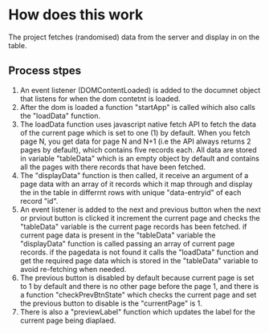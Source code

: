 # How does this work

The project fetches (randomised) data from the server and display in on the table.

## Process stpes

1.  An event listener (DOMContentLoaded) is added to the documnet object that listens for when the dom contetnt is loaded.
2.  After the dom is loaded a function "startApp" is called wihich also calls the "loadData" function.
3.  The loadData function uses javascript native fetch API to fetch the data of the current page which is set to one (1) by default. When you fetch page N, you get data for page N and N+1 (i.e the API always returns 2 pages by default), which contains five records each. All data are stored in variable "tableData" which is an empty object by default and contains all the pages with there records that have been fetched.
4.  The "displayData" function is then called, it receive an argument of a page data with an array of it records which it map through and display the in the table in differrnt rows with unique "data-entryid" of each record "id".
5.  An event listener is added to the next and previous button when the next or prviout button is clicked it increment the current page and checks the "tableData" variable is the current page records has been fetched. if current page data is present in the "tableData" variable the "displayData" function is called passing an array of current page records. if the pagedata is not found it calls the "loadData" function and get the required page data which is stored in the "tableData" variable to avoid re-fetching when needed.
6.  The previous button is disabled by default because current page is set to 1 by default and there is no other page before the page 1, and there is a function "checkPrevBtnState" which checks the current page and set the previous button to disable is the "currentPage" is 1.
7.  There is also a "previewLabel" function which updates the label for the current page being diaplaed.
